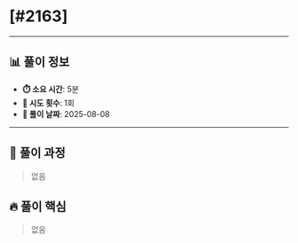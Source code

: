 # [#2163]

---

## 📊 풀이 정보

- **⏱️ 소요 시간**: 5분
- **🔄 시도 횟수**: 1회
- **📅 풀이 날짜**: 2025-08-08

---

## 💭 풀이 과정

> 없음

## 🔥 풀이 핵심

> 없음

